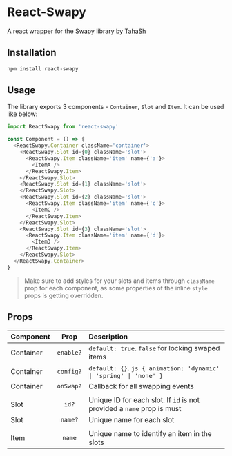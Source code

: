 # React-Swapy

A react wrapper for the [Swapy](https://swapy.tahazsh.com/) library by [TahaSh](https://github.com/TahaSh)

## Installation

```bash
npm install react-swapy
```

## Usage 
The library exports 3 components - `Container`, `Slot` and `Item`. It can be used like below:

```js
import ReactSwapy from 'react-swapy'

const Component = () => {
  <ReactSwapy.Container className='container'>
    <ReactSwapy.Slot id={0} className='slot'>
      <ReactSwapy.Item className='item' name={'a'}>
        <ItemA />
      </ReactSwapy.Item>
    </ReactSwapy.Slot>
    <ReactSwapy.Slot id={1} className='slot'>
    </ReactSwapy.Slot>
    <ReactSwapy.Slot id={2} className='slot'>
      <ReactSwapy.Item className='item' name={'c'}>
        <ItemC />
      </ReactSwapy.Item>
    </ReactSwapy.Slot>
    <ReactSwapy.Slot id={3} className='slot'>
      <ReactSwapy.Item className='item' name={'d'}>
        <ItemD />
      </ReactSwapy.Item>
    </ReactSwapy.Slot>
  </ReactSwapy.Container>
}
```

> Make sure to add styles for your slots and items through `className` prop for each component, as some properties of the inline `style` props is getting overridden.


## Props

| Component         | Prop            | Description                                                              |
| ----------------- |:---------------:| :----------------------------------------------------------------------- |
| Container         | `enable?`       | `default: true`. `false` for locking swaped items                        |
| Container         | `config?`       | `default: {}`. ```js { animation: 'dynamic' \| 'spring' \| 'none' } ```  |
| Container         | `onSwap?`       | Callback for all swapping events                                         |
|                   |                 |                                                                          |
| Slot              | `id?`           | Unique ID for each slot. If `id` is not provided a `name` prop is must   |
| Slot              | `name?`         | Unique name for each slot                                                |
|                   |                 |                                                                          |
| Item              | `name`          | Unique name to identify an item in the slots                             |


